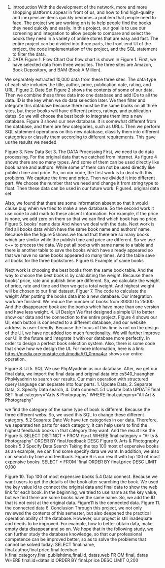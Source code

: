 

1. Introduction
With the development of the network, more and more shopping platforms appear in
front of us, and how to find high-quality and inexpensive items quickly becomes a problem that people need to face. The project we are working on is to help people find the books they need quickly and easily. In this project, our goal is to use our screening and integration to allow people to compare and select the books they need in a variety of online stores that are easy and fast. The entire project can be divided into three parts, the front-end UI of the project, the code implementation of the project, and the SQL statement to filter the data.
2. DATA
Figure 1. Flow Chart
Our flow chart is shown in Figure 1. First, we have selected data from three websites. The three sites are Amazon, Book Depository, and BAM (Book A Million).
 
We separately extracted 10,000 data from these three sites. The data type of each site includes the title, author, price, publication date, rating, and URL.
Figure 2. Date Set
Figure 2 shows the contents of some of our data. Then we combine these three data into one database and add IDs to all the data. ID is the key when we do data selection later. We then filter and integrate this database because there must be the same books on all three sites, but these books will have different prices, ratings, and publication dates. So we will choose the best book to integrate them into a new database. Figure 3 shows our new database. It is somewhat different from the database, and there are few categories, such as URLs. Then we perform SQL statement operations on this new database, classify them into different categories or classify them according to different requirements. This gave us the results we needed.
 
 Figure 3. New Data Set
3. The DATA Processing
First, we need to do data processing. For the original data that we catched from internet. As figure 4 shows there are so many types. And some of them can be used directly like book name and authors. While some of them can not be used directly like publish time and price. So, on our code, the first work is to deal with this problems. We capture the time and price. Then we divided it into different part. We choose the number that we need and change it from string type to float. Then these data can be used in our future work.
Figure4. original data set
 
Also, we found that there are some information absent so that it would cause bug when we tried to make a new database. So the second work it use code to add mark to these absent information. For example, if the price is none, we add zero on them so that we can find which book has no price.
 Figure 5. books’ name data
And when we deal with the data. Next work is find all books data which have the same book name and authors’ name. Because like the figure 5shows we found that there are so many books which are similar while the publish time and price are different. So we use c++ to process the data. We put all books with same name to a table and there is another table to save the books which have already appeared so that we have no same books appeared so many times. And the table save all books for the three bookstores.
Figure 6. Example of same books
 
Next work is choosing the best books from the same book table. And the way to choose the best book is by calculating the weight. Because these books’ price, rate and publish time are different. So, we calculate the weight of price, rate and time and then we get a total weight. And highest weight will be chosen to our final dataset.
Figuer 7. The code to calculate the weight
After putting the books data into a new database. Our integration work are finished. We reduce the number of books from 30000 to 25000. And the disappeared book are the books which have more than one version and have less weight.
4. UI Design
We first designed a simple UI to better show our data and the connection to the entire project. Figure 4 shows our UI, each button is connected to a different database, and our website address is user-friendly. Because the focus of this time is not on the design of the UI, we have not added too much functionality. We will further improve our UI in the future and integrate it with our database more perfectly. In order to design a perfect book selection system.
Also, there is some code that show how we design the UI. For more information, here is a link: https://media.oregonstate.edu/media/t/1_0nrna4ar shows our entire operation.
 
  Figure 8. UI
5. SQL
We use PhpMyadmin as our database. After, we get our final data, we import the
final data and original data into cs540_huanghen PhpMyadmin to search our results. Our main operation with structured query language can separate into four parts. 1. Update Data, 2. Separate Data, 3. Specify Data search, 4. Data connect.
5.1 Update Data
 UPDATE final SET final.category="Arts &
   Photography" WHERE final.category="All Art & Photography"

we find the category of the same type of book is different. Because the three different webs. So, we used this SQL to change these different category.
5.2 Separate Date
We have ten categories in our data. Therefore, we separated ten parts for each category, it can help users to find the highest feedback books in that category they want. And the result like the Figure 5.
 SELECT DISTINCT * FROM `final` WHERE final.category = "Ar
  ts & Photography" ORDER BY final.feedback DESC
 Figure 9. Arts & Photography books 5.3 Specify Data Search
Taking the top 100 most of expensive books as an example, we can find some specify data we want. In addition, we also can search by time and feedback. Figure 6 is our result with top 100 of most expensive books.
 SELECT * FROM `final
  ORDER BY final.price DESC LIMIT 0,100
 
Figure 10. Top 100 of most expensive books 5.4 Data connect.
Because we want users to get the details of the book after searching the book. We used the key value id to connect the original data and final data to show the web link for each book. In the beginning, we tried to use name as the key value, but we find there are some books have the same name. So, we add the ID that is not exist at the original data. Figure11 is the connected data.
Figure 11. the connected data 6. Conclusion
Through this project, we not only reviewed the contents of this semester, but also deepened the practical operation ability of the database. However, our project is still inadequate and needs to be improved. For example, how to better obtain data, make empty data disappear and so on. We hope that in the following study, we can further study the database knowledge, so that our professional competence can be improved better, so as to solve the problems that cannot be solved today.
 SELECT final.name, final.author,final.price,final.feedbac
  k,final.category,final.publishtime,final.id, datas.web FR
 OM final, datas WHERE final.id=datas.id ORDER BY final.pr
 ice DESC LIMIT 0,200
 
